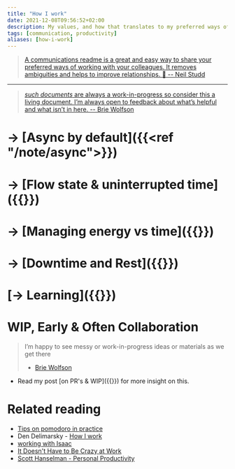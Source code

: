 ```yaml
---
title: "How I work"
date: 2021-12-08T09:56:52+02:00
description: My values, and how that translates to my preferred ways of working & communicating
tags: [communication, productivity]
aliases: [how-i-work]
---
```


> [A communications readme is a great and easy way to share your preferred ways of working with your colleagues. It removes ambiguities and helps to improve relationships. 🤝 -- Neil Studd](https://blog.neilstudd.com/readme)

---
> [*such documents* are always a work-in-progress so consider this a living document. I’m always open to feedback about what’s helpful and what isn’t in here. -- Brie Wolfson ](https://www.briewolfson.com/)

# -> [Async by default]({{<ref "/note/async">}})



# -> [Flow state & uninterrupted time]({{<ref flow>}})



# -> [Managing energy vs time]({{<ref energy-management>}})



# -> [Downtime and Rest]({{<ref rest>}})



# [-> Learning]({{<ref learn>}})


# WIP, Early & Often Collaboration
> I’m happy to see messy or work-in-progress ideas or materials as we get there
> - [Brie Wolfson](https://www.briewolfson.com/)
- Read my post [on PR's & WIP]({{<ref on-prs>}}) for more insight on this.



# Related reading
* [Tips on pomodoro in practice](https://www.softwaremeadows.com/posts/the_50-10_time_box_revising_pomodoro_for_software_development/)
* Den Delimarsky - [How I work](https://den.dev/how-i-work/)
* [working with Isaac](https://github.com/hepwori/wwi/)
* [It Doesn't Have to Be Crazy at Work](https://www.goodreads.com/book/show/38900866-it-doesn-t-have-to-be-crazy-at-work)
* [Scott Hanselman - Personal Productivity](https://www.youtube.com/watch?v=RpH6IPhyh7I)

